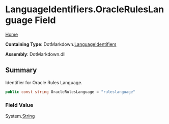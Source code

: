 <a name="_top"></a>

# LanguageIdentifiers\.OracleRulesLanguage Field

[Home](../../../README.md#_top)

**Containing Type**: DotMarkdown\.[LanguageIdentifiers](../README.md#_top)

**Assembly**: DotMarkdown\.dll

## Summary

Identifier for Oracle Rules Language\.

```csharp
public const string OracleRulesLanguage = "ruleslanguage"
```

### Field Value

System\.[String](https://docs.microsoft.com/en-us/dotnet/api/system.string)

